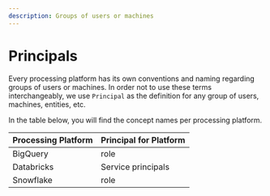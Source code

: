```yaml
---
description: Groups of users or machines
---
```


# Principals

Every processing platform has its own conventions and naming regarding groups of users or machines. In order not to use these terms interchangeably, we use `Principal` as the definition for any group of users, machines, entities, etc.&#x20;

In the table below, you will find the concept names per processing platform.

| Processing Platform | Principal for Platform |
| ------------------- | ---------------------- |
| BigQuery            | role                   |
| Databricks          | Service principals     |
| Snowflake           | role                   |
